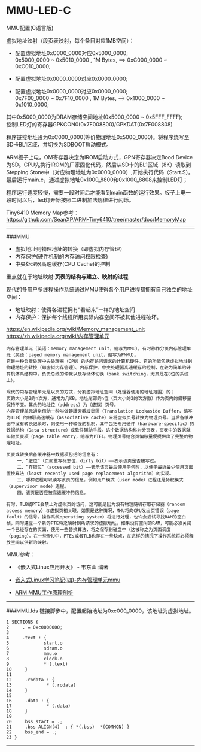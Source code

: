 MMU-LED-C
=====

MMU配置(C语言版)

虚拟地址映射（段页表映射，每个条目对应1MB空间）：  
  
* 配置虚拟地址0xC000_0000对应0x5000_0000;  
0x5000_0000 ~ 0x5010_0000 , 1M Bytes, ==>  0xC000_0000 ~ 0xC010_0000; 

* 配置虚拟地址0x0000_0000对应0x0000_0000;

* 配置虚拟地址0x0000_0000对应0x0000_0000;    
0x7F00_0000 ~ 0x7F10_0000 , 1M Bytes, ==> 0x1000_0000 ~ 0x1010_0000;


其中0x5000_0000为DRAM存储空间地址(0x5000_0000 ~ 0x5FFF_FFFF);      
控制LED灯的寄存器GPKCON0(0x7F008800)/GPKDAT(0x7F008808)   

程序链接地址设为0xC000_0000(等价物理地址0x5000_0000)。将程序烧写至SD卡BL1区域，并切换为SDBOOT启动模式。

ARM板子上电，OM寄存器决定为IROM启动方式，GPN寄存器决定Bood Device为SD。CPU先执行IROM的厂家固化代码，然后从SD卡的BL1区域（8K）读取到Stepping Stone中（对应物理地址为0x0000_0000）,开始执行代码（Start.S）。
最后运行main.c，通过虚拟地址0x1000_8800和0x1000_8808来控制LED灯；

程序运行速度较慢，需要一段时间后才能看到main函数的运行效果。板子上电一段时间以后，led灯开始按照二进制加法规律进行闪烁。



Tiny6410 Memory Map参考：   
<https://github.com/SeanXP/ARM-Tiny6410/tree/master/doc/MemoryMap>

----

###MMU
* 虚拟地址到物理地址的转换（即虚拟内存管理）
* 内存保护(硬件机制的内存访问权限检查)
* 中央处理器高速缓存(CPU Cache)的控制    

重点就在于地址映射:**页表的结构与建立、映射的过程**

现代的多用户多线程操作系统通过MMU使得各个用户进程都拥有自己独立的地址空间：   

* 地址映射：使得各进程拥有“看起来”一样的地址空间
* 内存保护：保护每个线程所用实际内存空间不被其他进程破坏。

<https://en.wikipedia.org/wiki/Memory_management_unit>    
<https://zh.wikipedia.org/wiki/内存管理单元>



	内存管理单元（英语：memory management unit，缩写为MMU），有时称作分页内存管理单元（英语：paged memory management unit，缩写为PMMU）。
	它是一种负责处理中央处理器（CPU）的内存访问请求的计算机硬件。它的功能包括虚拟地址到物理地址的转换（即虚拟内存管理）、内存保护、中央处理器高速缓存的控制，在较为简单的计算机体系结构中，负责总线的仲裁以及存储体切换（bank switching，尤其是在8位的系统上）。
	
	现代的内存管理单元是以页的方式，分割虚拟地址空间（处理器使用的地址范围）的；
	页的大小是2的n次方，通常为几KB。地址尾部的n位（页大小的2的次方数）作为页内的偏移量保持不变。其余的地址位（address）为（虚拟）页号。
	内存管理单元通常借助一种叫做轉譯旁觀緩衝區（Translation Lookaside Buffer，缩写为TLB）的相联高速缓存（associative cache）来将虚拟页号转换为物理页号。当后备缓冲器中没有转换记录时，则使用一种较慢的机制，其中包括专用硬件（hardware-specific）的数据结构（Data structure）或软件辅助手段。这个数据结构称为分页表，页表中的数据就叫做页表项（page table entry，缩写为PTE）。物理页号结合页偏移量便提供出了完整的物理地址。

	页表或转换后备缓冲器中数据项包括的信息有：
		一、“脏位”（页面重写标志位，dirty bit）——表示该页是否被写过。
		二、“存取位”（accessed bit）——表示该页最后使用于何时，以便于最近最少使用页面置换算法（least recently used page replacement algorithm）的实现。
		三、哪种进程可以读写该页的信息，例如用户模式（user mode）进程还是特权模式（supervisor mode）进程。
		四、该页是否应被高速缓冲的信息。

	有时，TLB或PTE会禁止对虚拟页的访问，这可能是因为没有物理随机存取存储器（random access memory）与虚拟页相关联。如果是这种情况，MMU将向CPU发出页错误（page fault）的信号。操作系统operating system）将进行处理，也许会尝试寻找RAM的空白帧，同时建立一个新的PTE将之映射到所请求的虚拟地址。如果没有空闲的RAM，可能必须关闭一个已经存在的页面，使用一些替换算法，将之保存到磁盘中（这被称之为页面调度（paging）。在一些MMU中，PTEs或者TLB也存在一些缺点，在这样的情况下操作系统将必须释放空间以供新的映射。
	
	

MMU参考：  

* 《嵌入式Linux应用开发》 - 韦东山 编著      

* [嵌入式Linux学习笔记(四)-内存管理单元mmu](http://blog.chinaunix.net/attachment/attach/22/69/53/862269538680dd6573653ca251f94af0e783e58753.pdf)   

* [ARM MMU工作原理剖析](http://blog.chinaunix.net/uid-20698426-id-136197.html)



----


###MMU.lds
链接脚步中，配置起始地址为0xc000_0000，该地址为虚拟地址。

	1 SECTIONS {
	2     . = 0xc0000000;
	3
	4     .text : {
	5             start.o
	6             sdram.o
	7             mmu.o
	8             clock.o
	9             * (.text)
	10     }
	11
	12     .rodata : {
	13             * (.rodata)
	14     }
	15
	16     .data : {
	17             * (.data)
	18     }
	19
	20     bss_start = .;
	21     .bss ALIGN(4)  : { *(.bss)  *(COMMON) }
	22     bss_end = .;
	23 }

----


